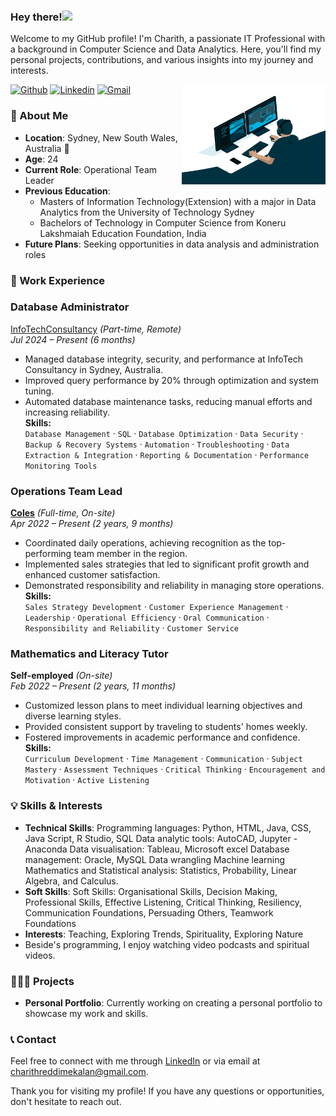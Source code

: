 ### Hey there!<img src="https://media.giphy.com/media/hvRJCLFzcasrR4ia7z/giphy.gif" width="25px">

Welcome to my GitHub profile! I'm Charith, a passionate IT Professional with a background in Computer Science and Data Analytics. Here, you'll find my personal projects, contributions, and various insights into my journey and interests.


[![Github](https://img.shields.io/badge/-Github-000?style=flat&logo=Github&logoColor=white)](https://github.com/charithreddi)
[![Linkedin](https://img.shields.io/badge/-LinkedIn-blue?style=flat&logo=Linkedin&logoColor=white)](https://www.linkedin.com/in/charithreddi/)
[![Gmail](https://img.shields.io/badge/-Gmail-c14438?style=flat&logo=Gmail&logoColor=white)](mailto:charithreddimekalan@gmail.com)
<img align="right" alt="GIF" src="https://github.com/charithreddi/charithreddi/blob/main/code.gif?raw=true" width="230" height="160" />



### 💬 About Me

- **Location**: Sydney, New South Wales, Australia 🦘
- **Age**: 24
- **Current Role**: Operational Team Leader
- **Previous Education**: 
  - Masters of Information Technology(Extension) with a major in Data Analytics from the University of Technology Sydney
  - Bachelors of Technology in Computer Science from Koneru Lakshmaiah Education Foundation, India
- **Future Plans**: Seeking opportunities in data analysis and administration roles

### 💼 Work Experience

### **Database Administrator**  
[InfoTechConsultancy](https://www.infotechconsultancy.io) *(Part-time, Remote)*  
*Jul 2024 – Present (6 months)*  
- Managed database integrity, security, and performance at InfoTech Consultancy in Sydney, Australia.  
- Improved query performance by 20% through optimization and system tuning.  
- Automated database maintenance tasks, reducing manual efforts and increasing reliability.  
**Skills:**  
`Database Management` · `SQL` · `Database Optimization` · `Data Security` · `Backup & Recovery Systems` · `Automation` · `Troubleshooting` · `Data Extraction & Integration` · `Reporting & Documentation` · `Performance Monitoring Tools`


### **Operations Team Lead**  
**[Coles](https://coles.com.au/)** *(Full-time, On-site)*  
*Apr 2022 – Present (2 years, 9 months)*  
- Coordinated daily operations, achieving recognition as the top-performing team member in the region.  
- Implemented sales strategies that led to significant profit growth and enhanced customer satisfaction.  
- Demonstrated responsibility and reliability in managing store operations.  
**Skills:**  
`Sales Strategy Development` · `Customer Experience Management` · `Leadership` · `Operational Efficiency` · `Oral Communication` · `Responsibility and Reliability` · `Customer Service`


### **Mathematics and Literacy Tutor**  
**Self-employed** *(On-site)*  
*Feb 2022 – Present (2 years, 11 months)*  
- Customized lesson plans to meet individual learning objectives and diverse learning styles.  
- Provided consistent support by traveling to students' homes weekly.  
- Fostered improvements in academic performance and confidence.  
**Skills:**  
`Curriculum Development` · `Time Management` · `Communication` · `Subject Mastery` · `Assessment Techniques` · `Critical Thinking` · `Encouragement and Motivation` · `Active Listening`


### 💡 Skills & Interests

- **Technical Skills**: Programming languages: Python, HTML, Java, CSS, Java Script, R Studio, SQL
Data analytic tools: AutoCAD, Jupyter - Anaconda
Data visualisation: Tableau, Microsoft excel
Database management: Oracle, MySQL
Data wrangling
Machine learning
Mathematics and Statistical analysis: Statistics, Probability, Linear Algebra, and Calculus.
- **Soft Skills**: Soft Skills: Organisational Skills, Decision Making, Professional Skills, Effective Listening, Critical Thinking, Resiliency, Communication Foundations, Persuading Others, Teamwork Foundations
- **Interests**: Teaching, Exploring Trends, Spirituality, Exploring Nature
- Beside's programming, I enjoy watching video podcasts and spiritual videos.


### 👨🏻‍💻 Projects

- **Personal Portfolio**: Currently working on creating a personal portfolio to showcase my work and skills.

### 📞 Contact

Feel free to connect with me through [LinkedIn](https://www.linkedin.com/in/charithreddi) or via email at [charithreddimekalan@gmail.com](mailto:charithreddimekalan@gmail.com).

Thank you for visiting my profile! If you have any questions or opportunities, don't hesitate to reach out.
